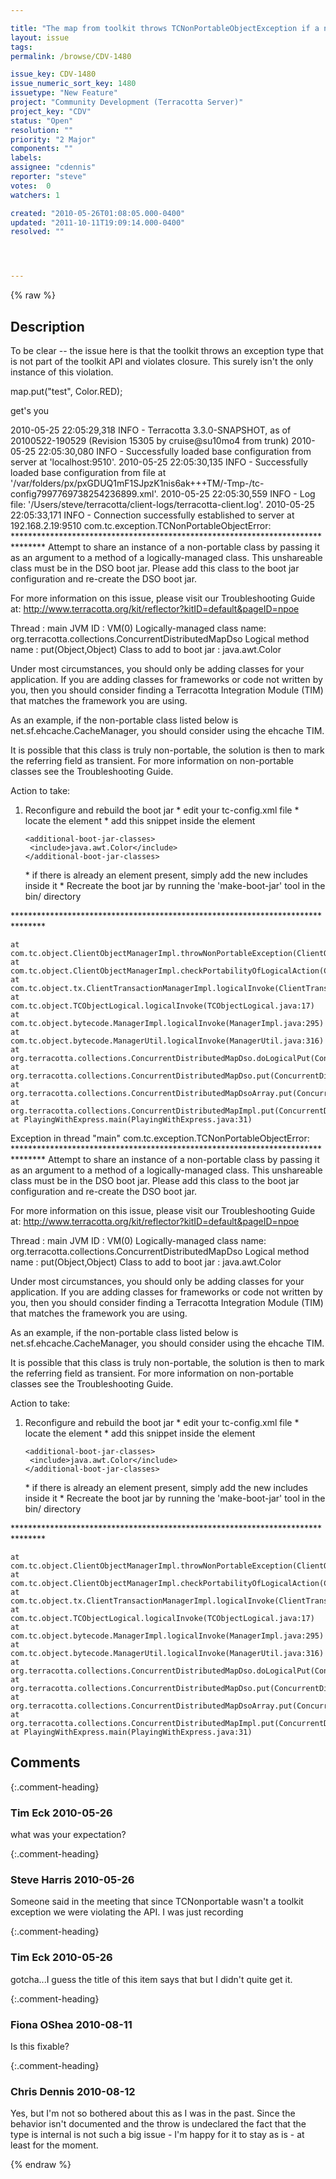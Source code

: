 ```yaml
---

title: "The map from toolkit throws TCNonPortableObjectException if a non portable type added and that's not in the API"
layout: issue
tags: 
permalink: /browse/CDV-1480

issue_key: CDV-1480
issue_numeric_sort_key: 1480
issuetype: "New Feature"
project: "Community Development (Terracotta Server)"
project_key: "CDV"
status: "Open"
resolution: ""
priority: "2 Major"
components: ""
labels: 
assignee: "cdennis"
reporter: "steve"
votes:  0
watchers: 1

created: "2010-05-26T01:08:05.000-0400"
updated: "2011-10-11T19:09:14.000-0400"
resolved: ""




---
```


{% raw %}

## Description

<div markdown="1" class="description">

To be clear -- the issue here is that the toolkit throws an exception type that is not part of the toolkit API and violates closure. This surely isn't the only instance of this violation.

map.put("test", Color.RED);

get's you

2010-05-25 22:05:29,318 INFO - Terracotta 3.3.0-SNAPSHOT, as of 20100522-190529 (Revision 15305 by cruise@su10mo4 from trunk)
2010-05-25 22:05:30,080 INFO - Successfully loaded base configuration from server at 'localhost:9510'.
2010-05-25 22:05:30,135 INFO - Successfully loaded base configuration from file at '/var/folders/px/pxGDUQ1mF1SJpzK1nis6ak+++TM/-Tmp-/tc-config7997769738254236899.xml'.
2010-05-25 22:05:30,559 INFO - Log file: '/Users/steve/terracotta/client-logs/terracotta-client.log'.
2010-05-25 22:05:33,171 INFO - Connection successfully established to server at 192.168.2.19:9510
com.tc.exception.TCNonPortableObjectError: 
\*\*\*\*\*\*\*\*\*\*\*\*\*\*\*\*\*\*\*\*\*\*\*\*\*\*\*\*\*\*\*\*\*\*\*\*\*\*\*\*\*\*\*\*\*\*\*\*\*\*\*\*\*\*\*\*\*\*\*\*\*\*\*\*\*\*\*\*\*\*\*\*\*\*\*\*\*\*\*
Attempt to share an instance of a non-portable class by passing it as an argument to a method of a
logically-managed class. This unshareable class must be in the DSO boot jar. Please add this
class to the boot jar configuration and re-create the DSO boot jar.

For more information on this issue, please visit our Troubleshooting Guide at:
http://www.terracotta.org/kit/reflector?kitID=default&pageID=npoe

Thread                      : main
JVM ID                      : VM(0)
Logically-managed class name: org.terracotta.collections.ConcurrentDistributedMapDso
Logical method name         : put(Object,Object)
Class to add to boot jar    : java.awt.Color

Under most circumstances, you should only be adding classes for your
application. If you are adding classes for frameworks or code not written by
you, then you should consider finding a Terracotta Integration Module (TIM)
that matches the framework you are using.

As an example, if the non-portable class listed below is
net.sf.ehcache.CacheManager, you should consider using the ehcache TIM.

It is possible that this class is truly non-portable, the solution is then to
mark the referring field as transient.
For more information on non-portable classes see the Troubleshooting Guide.

Action to take:

1) Reconfigure and rebuild the boot jar
   \* edit your tc-config.xml file
   \* locate the <dso> element
   \* add this snippet inside the <dso> element

       <additional-boot-jar-classes>
        <include>java.awt.Color</include>
       </additional-boot-jar-classes>

   \* if there is already an <additional-boot-jar-classes> element present, simply add
     the new includes inside it
   \* Recreate the boot jar by running the 'make-boot-jar' tool in the bin/ directory


\*\*\*\*\*\*\*\*\*\*\*\*\*\*\*\*\*\*\*\*\*\*\*\*\*\*\*\*\*\*\*\*\*\*\*\*\*\*\*\*\*\*\*\*\*\*\*\*\*\*\*\*\*\*\*\*\*\*\*\*\*\*\*\*\*\*\*\*\*\*\*\*\*\*\*\*\*\*\*

	at com.tc.object.ClientObjectManagerImpl.throwNonPortableException(ClientObjectManagerImpl.java:781)
	at com.tc.object.ClientObjectManagerImpl.checkPortabilityOfLogicalAction(ClientObjectManagerImpl.java:754)
	at com.tc.object.tx.ClientTransactionManagerImpl.logicalInvoke(ClientTransactionManagerImpl.java:506)
	at com.tc.object.TCObjectLogical.logicalInvoke(TCObjectLogical.java:17)
	at com.tc.object.bytecode.ManagerImpl.logicalInvoke(ManagerImpl.java:295)
	at com.tc.object.bytecode.ManagerUtil.logicalInvoke(ManagerUtil.java:316)
	at org.terracotta.collections.ConcurrentDistributedMapDso.doLogicalPut(ConcurrentDistributedMapDso.java:155)
	at org.terracotta.collections.ConcurrentDistributedMapDso.put(ConcurrentDistributedMapDso.java:123)
	at org.terracotta.collections.ConcurrentDistributedMapDsoArray.put(ConcurrentDistributedMapDsoArray.java:182)
	at org.terracotta.collections.ConcurrentDistributedMapImpl.put(ConcurrentDistributedMapImpl.java:213)
	at PlayingWithExpress.main(PlayingWithExpress.java:31)
Exception in thread "main" com.tc.exception.TCNonPortableObjectError: 
\*\*\*\*\*\*\*\*\*\*\*\*\*\*\*\*\*\*\*\*\*\*\*\*\*\*\*\*\*\*\*\*\*\*\*\*\*\*\*\*\*\*\*\*\*\*\*\*\*\*\*\*\*\*\*\*\*\*\*\*\*\*\*\*\*\*\*\*\*\*\*\*\*\*\*\*\*\*\*
Attempt to share an instance of a non-portable class by passing it as an argument to a method of a
logically-managed class. This unshareable class must be in the DSO boot jar. Please add this
class to the boot jar configuration and re-create the DSO boot jar.

For more information on this issue, please visit our Troubleshooting Guide at:
http://www.terracotta.org/kit/reflector?kitID=default&pageID=npoe

Thread                      : main
JVM ID                      : VM(0)
Logically-managed class name: org.terracotta.collections.ConcurrentDistributedMapDso
Logical method name         : put(Object,Object)
Class to add to boot jar    : java.awt.Color

Under most circumstances, you should only be adding classes for your
application. If you are adding classes for frameworks or code not written by
you, then you should consider finding a Terracotta Integration Module (TIM)
that matches the framework you are using.

As an example, if the non-portable class listed below is
net.sf.ehcache.CacheManager, you should consider using the ehcache TIM.

It is possible that this class is truly non-portable, the solution is then to
mark the referring field as transient.
For more information on non-portable classes see the Troubleshooting Guide.

Action to take:

1) Reconfigure and rebuild the boot jar
   \* edit your tc-config.xml file
   \* locate the <dso> element
   \* add this snippet inside the <dso> element

       <additional-boot-jar-classes>
        <include>java.awt.Color</include>
       </additional-boot-jar-classes>

   \* if there is already an <additional-boot-jar-classes> element present, simply add
     the new includes inside it
   \* Recreate the boot jar by running the 'make-boot-jar' tool in the bin/ directory


\*\*\*\*\*\*\*\*\*\*\*\*\*\*\*\*\*\*\*\*\*\*\*\*\*\*\*\*\*\*\*\*\*\*\*\*\*\*\*\*\*\*\*\*\*\*\*\*\*\*\*\*\*\*\*\*\*\*\*\*\*\*\*\*\*\*\*\*\*\*\*\*\*\*\*\*\*\*\*

	at com.tc.object.ClientObjectManagerImpl.throwNonPortableException(ClientObjectManagerImpl.java:781)
	at com.tc.object.ClientObjectManagerImpl.checkPortabilityOfLogicalAction(ClientObjectManagerImpl.java:754)
	at com.tc.object.tx.ClientTransactionManagerImpl.logicalInvoke(ClientTransactionManagerImpl.java:506)
	at com.tc.object.TCObjectLogical.logicalInvoke(TCObjectLogical.java:17)
	at com.tc.object.bytecode.ManagerImpl.logicalInvoke(ManagerImpl.java:295)
	at com.tc.object.bytecode.ManagerUtil.logicalInvoke(ManagerUtil.java:316)
	at org.terracotta.collections.ConcurrentDistributedMapDso.doLogicalPut(ConcurrentDistributedMapDso.java:155)
	at org.terracotta.collections.ConcurrentDistributedMapDso.put(ConcurrentDistributedMapDso.java:123)
	at org.terracotta.collections.ConcurrentDistributedMapDsoArray.put(ConcurrentDistributedMapDsoArray.java:182)
	at org.terracotta.collections.ConcurrentDistributedMapImpl.put(ConcurrentDistributedMapImpl.java:213)
	at PlayingWithExpress.main(PlayingWithExpress.java:31)


</div>

## Comments


{:.comment-heading}
### **Tim Eck** <span class="date">2010-05-26</span>

<div markdown="1" class="comment">

what was your expectation? 

</div>


{:.comment-heading}
### **Steve Harris** <span class="date">2010-05-26</span>

<div markdown="1" class="comment">

Someone said in the meeting that since TCNonportable wasn't a toolkit exception we were violating the API. I was just recording

</div>


{:.comment-heading}
### **Tim Eck** <span class="date">2010-05-26</span>

<div markdown="1" class="comment">

gotcha...I guess the title of this item says that but I didn't quite get it. 

</div>


{:.comment-heading}
### **Fiona OShea** <span class="date">2010-08-11</span>

<div markdown="1" class="comment">

Is this fixable?

</div>


{:.comment-heading}
### **Chris Dennis** <span class="date">2010-08-12</span>

<div markdown="1" class="comment">

Yes, but I'm not so bothered about this as I was in the past.  Since the behavior isn't documented and the throw is undeclared the fact that the type is internal is not such a big issue - I'm happy for it to stay as is - at least for the moment.

</div>



{% endraw %}
